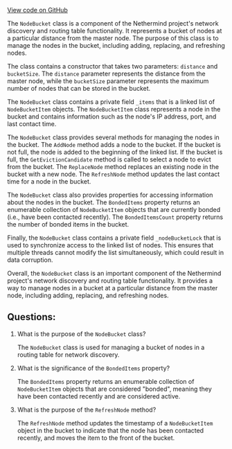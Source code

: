 [View code on GitHub](https://github.com/NethermindEth/nethermind/src/Nethermind/Nethermind.Network.Discovery/RoutingTable/NodeBucket.cs)

The `NodeBucket` class is a component of the Nethermind project's network discovery and routing table functionality. It represents a bucket of nodes at a particular distance from the master node. The purpose of this class is to manage the nodes in the bucket, including adding, replacing, and refreshing nodes.

The class contains a constructor that takes two parameters: `distance` and `bucketSize`. The `distance` parameter represents the distance from the master node, while the `bucketSize` parameter represents the maximum number of nodes that can be stored in the bucket.

The `NodeBucket` class contains a private field `_items` that is a linked list of `NodeBucketItem` objects. The `NodeBucketItem` class represents a node in the bucket and contains information such as the node's IP address, port, and last contact time.

The `NodeBucket` class provides several methods for managing the nodes in the bucket. The `AddNode` method adds a node to the bucket. If the bucket is not full, the node is added to the beginning of the linked list. If the bucket is full, the `GetEvictionCandidate` method is called to select a node to evict from the bucket. The `ReplaceNode` method replaces an existing node in the bucket with a new node. The `RefreshNode` method updates the last contact time for a node in the bucket.

The `NodeBucket` class also provides properties for accessing information about the nodes in the bucket. The `BondedItems` property returns an enumerable collection of `NodeBucketItem` objects that are currently bonded (i.e., have been contacted recently). The `BondedItemsCount` property returns the number of bonded items in the bucket.

Finally, the `NodeBucket` class contains a private field `_nodeBucketLock` that is used to synchronize access to the linked list of nodes. This ensures that multiple threads cannot modify the list simultaneously, which could result in data corruption.

Overall, the `NodeBucket` class is an important component of the Nethermind project's network discovery and routing table functionality. It provides a way to manage nodes in a bucket at a particular distance from the master node, including adding, replacing, and refreshing nodes.
## Questions: 
 1. What is the purpose of the `NodeBucket` class?
    
    The `NodeBucket` class is used for managing a bucket of nodes in a routing table for network discovery.

2. What is the significance of the `BondedItems` property?
    
    The `BondedItems` property returns an enumerable collection of `NodeBucketItem` objects that are considered "bonded", meaning they have been contacted recently and are considered active.

3. What is the purpose of the `RefreshNode` method?
    
    The `RefreshNode` method updates the timestamp of a `NodeBucketItem` object in the bucket to indicate that the node has been contacted recently, and moves the item to the front of the bucket.
